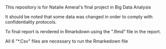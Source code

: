 This repository is for Natalie Ameral's final project in Big Data Analysis

It should be noted that some data was changed in order to comply with confidentiality protocols. 

To final report is rendered in Rmarkdown using the ".Rmd" file in the report.

All 6 "*.Csv" files are necessary to run the Rmarkedown file
